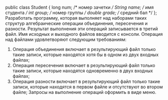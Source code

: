 public class Student
{
long num; /* номер зачетки */
String name; /* имя студента */
int group; /* номер группы */
double grade; /* средний бал */
};
Разработать программу, которая выполняет над
наборами таких структур алгебраические операции
объединения, пересечения и разности.
Результат выполнения эти операций записывается в
третий файл. Имя исходных и выходного файлов
вводится с консоли. Операция над файлами
удовлетворяют следующим требованиям:
1) Операция объединения включает в
результирующий файл только такие записи,
которые находятся хотя бы в одном из двух
входных файлах;
2) Операция пересечения включает в
результирующий файл только такие записи,
которые находятся одновременно в двух входных
файлах;
3) Операция разности включает в результирующий
файл только такие записи, которые находятся в
первом файле и отсутствуют во втором файле;
Запросы на выполнение операций оформить в
виде меню.